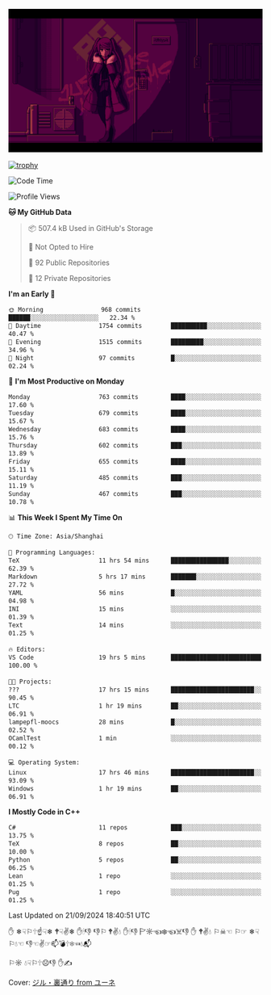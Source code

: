 ![](imgs/main.png)

[![trophy](https://github-profile-trophy.vercel.app/?username=NeilKleistGao&theme=dracula)](https://github.com/ryo-ma/github-profile-trophy)

<!--START_SECTION:waka-->
![Code Time](http://img.shields.io/badge/Code%20Time-1%2C335%20hrs%2020%20mins-blue)

![Profile Views](http://img.shields.io/badge/Profile%20Views-0-blue)

**🐱 My GitHub Data** 

> 📦 507.4 kB Used in GitHub's Storage 
 > 
> 🚫 Not Opted to Hire
 > 
> 📜 92 Public Repositories 
 > 
> 🔑 12 Private Repositories 
 > 
**I'm an Early 🐤** 

```text
🌞 Morning                968 commits         ██████░░░░░░░░░░░░░░░░░░░   22.34 % 
🌆 Daytime                1754 commits        ██████████░░░░░░░░░░░░░░░   40.47 % 
🌃 Evening                1515 commits        █████████░░░░░░░░░░░░░░░░   34.96 % 
🌙 Night                  97 commits          █░░░░░░░░░░░░░░░░░░░░░░░░   02.24 % 
```
📅 **I'm Most Productive on Monday** 

```text
Monday                   763 commits         ████░░░░░░░░░░░░░░░░░░░░░   17.60 % 
Tuesday                  679 commits         ████░░░░░░░░░░░░░░░░░░░░░   15.67 % 
Wednesday                683 commits         ████░░░░░░░░░░░░░░░░░░░░░   15.76 % 
Thursday                 602 commits         ███░░░░░░░░░░░░░░░░░░░░░░   13.89 % 
Friday                   655 commits         ████░░░░░░░░░░░░░░░░░░░░░   15.11 % 
Saturday                 485 commits         ███░░░░░░░░░░░░░░░░░░░░░░   11.19 % 
Sunday                   467 commits         ███░░░░░░░░░░░░░░░░░░░░░░   10.78 % 
```


📊 **This Week I Spent My Time On** 

```text
🕑︎ Time Zone: Asia/Shanghai

💬 Programming Languages: 
TeX                      11 hrs 54 mins      ████████████████░░░░░░░░░   62.39 % 
Markdown                 5 hrs 17 mins       ███████░░░░░░░░░░░░░░░░░░   27.72 % 
YAML                     56 mins             █░░░░░░░░░░░░░░░░░░░░░░░░   04.98 % 
INI                      15 mins             ░░░░░░░░░░░░░░░░░░░░░░░░░   01.39 % 
Text                     14 mins             ░░░░░░░░░░░░░░░░░░░░░░░░░   01.25 % 

🔥 Editors: 
VS Code                  19 hrs 5 mins       █████████████████████████   100.00 % 

🐱‍💻 Projects: 
???                      17 hrs 15 mins      ███████████████████████░░   90.45 % 
LTC                      1 hr 19 mins        ██░░░░░░░░░░░░░░░░░░░░░░░   06.91 % 
lampepfl-moocs           28 mins             █░░░░░░░░░░░░░░░░░░░░░░░░   02.52 % 
OCamlTest                1 min               ░░░░░░░░░░░░░░░░░░░░░░░░░   00.12 % 

💻 Operating System: 
Linux                    17 hrs 46 mins      ███████████████████████░░   93.09 % 
Windows                  1 hr 19 mins        ██░░░░░░░░░░░░░░░░░░░░░░░   06.91 % 
```

**I Mostly Code in C++** 

```text
C#                       11 repos            ███░░░░░░░░░░░░░░░░░░░░░░   13.75 % 
TeX                      8 repos             ██░░░░░░░░░░░░░░░░░░░░░░░   10.00 % 
Python                   5 repos             ██░░░░░░░░░░░░░░░░░░░░░░░   06.25 % 
Lean                     1 repo              ░░░░░░░░░░░░░░░░░░░░░░░░░   01.25 % 
Pug                      1 repo              ░░░░░░░░░░░░░░░░░░░░░░░░░   01.25 % 
```




 Last Updated on 21/09/2024 18:40:51 UTC
<!--END_SECTION:waka-->

✋ ❄☟⚐🕆☝☟❄ 🕈☟✌❄ ✋🕯👎 👎⚐ 🕈✌💧 ✋🕯👎 🏱☼☜❄☜☠👎 ✋ 🕈✌💧 ⚐☠☜ ⚐☞ ❄☟⚐💧☜ 👎☜✌☞📫💣🕆❄☜💧📬

⚐☼ 💧☟⚐🕆☹👎 ✋✍

Cover: [ジル・裏通り from ユーネ](https://www.pixiv.net/artworks/62127066)
